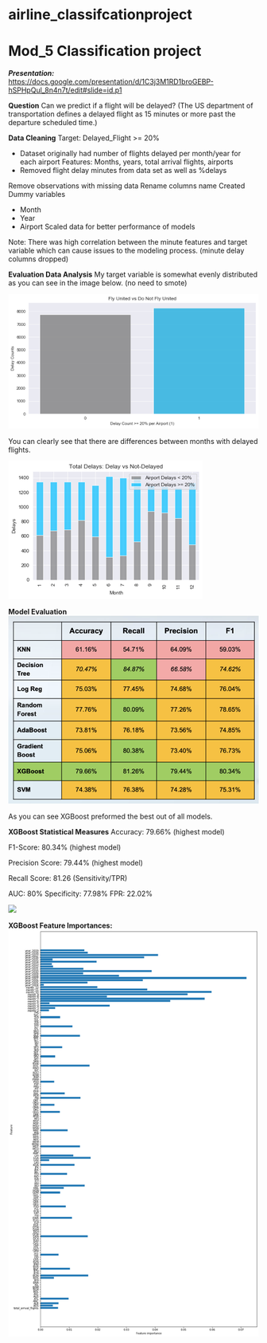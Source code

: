 # airline_classifcationproject

# Mod_5 Classification project 

***Presentation:*** 
https://docs.google.com/presentation/d/1C3j3M1RD1broGEBP-hSPHpQul_8n4n7t/edit#slide=id.p1

**Question**
Can we predict if a flight will be delayed?
(The US department of transportation defines a delayed flight as 15 minutes or more past the departure scheduled time.)

**Data Cleaning** 
Target: Delayed_Flight >= 20%
- Dataset originally had number of flights delayed per month/year for each airport
Features: Months, years, total arrival flights, airports
- Removed flight delay minutes from data set as well as %delays

Remove observations with missing data
Rename columns name
Created Dummy variables
- Month 
- Year
- Airport
Scaled data for better performance of models

Note: There was high correlation between the minute features and target variable which can cause issues to the modeling process. (minute delay columns dropped)

**Evaluation Data Analysis**
My target variable is somewhat evenly distributed as you can see in the image below. (no need to smote)

![](target_image.png)

You can clearly see that there are differences between months with delayed flights. 

![](monthly_delays.png)


**Model Evaluation**
![](model_eval.png)

As you can see XGBoost preformed the best out of all models. 

**XGBoost Statistical Measures**
Accuracy: 79.66% 
(highest model)

F1-Score: 80.34%
(highest model)

Precision Score: 79.44% 
(highest model)

Recall Score: 81.26 
(Sensitivity/TPR) 

AUC: 80%
Specificity: 77.98%
FPR: 22.02%

![](XGB_confmatrix.png)

**XGBoost Feature Importances:**
![](XGB_featureimportances.png)